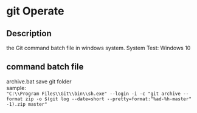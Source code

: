 # git Operate

## Description 
the Git command batch file in windows system.
System Test: Windows 10

## command batch file
archive.bat    save git folder <br>
sample:<br>
`
"C:\\Program Files\\Git\\bin\\sh.exe" --login -i -c "git archive --format zip -o $(git log --date=short --pretty=format:"%ad-%h-master" -1).zip master"
`
